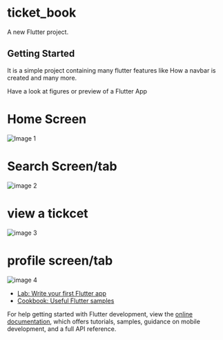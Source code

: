 # ticket_book

A new Flutter project.

## Getting Started

It is a simple project containing many flutter features like How a navbar is created and many more.

Have a look at figures or preview of a Flutter App
# Home Screen
![Image 1](https://user-images.githubusercontent.com/59388855/214849889-bfb34029-b6e0-4a57-a7a4-57313de98497.jpeg)

# Search Screen/tab
![image 2](https://user-images.githubusercontent.com/59388855/214850043-021df1ce-bcd0-45aa-bd47-6c8f7718bf5a.jpeg)

# view a tickcet
![image 3](https://user-images.githubusercontent.com/59388855/214850096-aa0a4fb6-b617-4c89-9d59-556d6d832084.jpeg)

# profile screen/tab
![image 4](https://user-images.githubusercontent.com/59388855/214850219-8db4f266-731d-4a27-a5af-20b0a76135da.jpeg)



- [Lab: Write your first Flutter app](https://docs.flutter.dev/get-started/codelab)
- [Cookbook: Useful Flutter samples](https://docs.flutter.dev/cookbook)

For help getting started with Flutter development, view the
[online documentation](https://docs.flutter.dev/), which offers tutorials,
samples, guidance on mobile development, and a full API reference.
